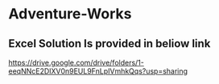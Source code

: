 # Adventure-Works


## Excel Solution Is provided in beliow link
https://drive.google.com/drive/folders/1-eeqNNcE2DIXV0n9EUL9FnLpIVmhkQqs?usp=sharing
